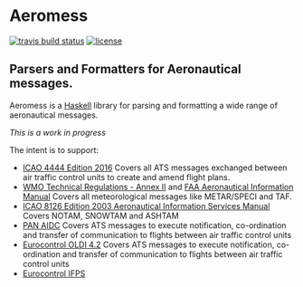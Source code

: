 Aeromess
======

[![travis build status](https://img.shields.io/travis/ofmooseandmen/Aeromess/master.svg?label=travis+build)](https://travis-ci.org/ofmooseandmen/Aeromess)
[![license](https://img.shields.io/badge/license-BSD3-lightgray.svg)](https://opensource.org/licenses/BSD-3-Clause)

Parsers and Formatters for Aeronautical messages.
------------------------------

Aeromess is a [Haskell](http://haskell.org) library for parsing and formatting a wide range of aeronautical messages.

_This is a work in progress_

The intent is to support:
- [ICAO 4444 Edition 2016](http://flightservicebureau.org/wp-content/uploads/2017/03/ICAO-Doc4444-Pans-Atm-16thEdition-2016-OPSGROUP.pdf)
   Covers all ATS messages exchanged between air traffic control units to create and amend flight plans.
- [WMO Technical Regulations - Annex II](http://www.wmo.int/pages/prog/www/WMOCodes/WMO306_vI1/Publications/2016update/WMO306_vI1_en_2011UP2016.pdf) and [FAA Aeronautical Information Manual](https://www.faa.gov/air_traffic/publications/media/aim.pdf)
   Covers all meteorological messages like METAR/SPECI and TAF.
- [ICAO 8126 Edition 2003 Aeronautical Information Services Manual](https://www.icao.int/NACC/Documents/Meetings/2014/ECARAIM/REF09-Doc8126.pdf)
   Covers NOTAM, SNOWTAM and ASHTAM
- [PAN AIDC](https://www.icao.int/APAC/Documents/edocs/PAN_ICD_AIDC_v1%200.pdf)
   Covers ATS messages to execute notification, co-ordination and transfer of communication to flights between air traffic control units
- [Eurocontrol OLDI 4.2](https://www.eurocontrol.int/sites/default/files/publication/files/20101216-oldi-spec-v4.2.pdf)
   Covers ATS messages to execute notification, co-ordination and transfer of communication to flights between air traffic control units
- [Eurocontrol IFPS](https://www.eurocontrol.int/sites/default/files/content/documents/nm/network-operations/HANDBOOK/ifps-users-manual-current.pdf)
